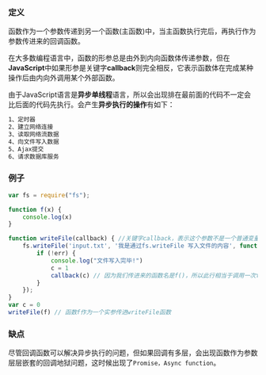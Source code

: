 ### 定义

函数作为一个参数传递到另一个函数(主函数)中，当主函数执行完后，再执行作为参数传进来的回调函数。

在大多数编程语言中，函数的形参总是由外到内向函数体传递参数，但在**JavaScript**中如果形参是关键字**callback**则完全相反，它表示函数体在完成某种操作后由内向外调用某个外部函数。

由于JavaScript语言是**异步单线程**语言，所以会出现排在最前面的代码不一定会比后面的代码先执行。会产生**异步执行的操作**有如下：

```html
1、定时器
2、建立网络连接
3、读取网络流数据
4、向文件写入数据
5、Ajax提交
6、请求数据库服务
```



### 例子

```js
var fs = require("fs");

function f(x) {
    console.log(x)
}

function writeFile(callback) { //关键字callback，表示这个参数不是一个普通变量，而是一个函数
    fs.writeFile('input.txt', '我是通过fs.writeFile 写入文件的内容', function (err) {
        if (!err) {
            console.log("文件写入完毕!")
            c = 1
            callback(c) // 因为我们传进来的函数名是f()，所以此行相当于调用一次f(c)
        }
    });
}
var c = 0
writeFile(f) // 函数f作为一个实参传进writeFile函数
```



### 缺点

尽管回调函数可以解决异步执行的问题，但如果回调有多层，会出现函数作为参数层层嵌套的回调地狱问题，这时候出现了`Promise，Async function`。